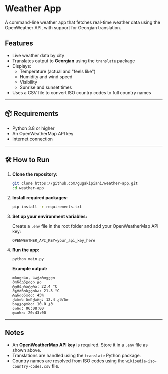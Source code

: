 # Weather App

A command-line weather app that fetches real-time weather data using the OpenWeather API, with support for Georgian translation.


## Features

- Live weather data by city
- Translates output to **Georgian** using the `translate` package
- Displays:
  - Temperature (actual and "feels like")
  - Humidity and wind speed
  - Visibility
  - Sunrise and sunset times
- Uses a CSV file to convert ISO country codes to full country names

---

## 📦 Requirements

- Python 3.8 or higher
- An OpenWeatherMap API key
- Internet connection

---

## 🛠️ How to Run

1. **Clone the repository:**

    ```bash
    git clone https://github.com/gugakipiani/weather-app.git
    cd weather-app
    ```

2. **Install required packages:**

    ```bash
    pip install -r requirements.txt
    ```

3. **Set up your environment variables:**

    Create a `.env` file in the root folder and add your OpenWeatherMap API key:

    ```env
    OPENWEATHER_API_KEY=your_api_key_here
    ```

4. **Run the app:**

    ```bash
    python main.py
    ```


   **Example output:**

    ```
    თბილისი, საქართველო
    მოწმენდილი ცა
    ტემპერატურა: 22.4 °C
    მგრძნობელობა: 21.3 °C
    ტენიანობა: 45%
    ქარის სიჩქარე: 12.4 კმ/სთ
    ხილვადობა: 10.0 კმ
    აისი: 06:08:00
    დაისი: 20:43:00
    ```

    




---

## Notes

- An **OpenWeatherMap API key** is required. Store it in a `.env` file as shown above.
- Translations are handled using the `translate` Python package.
- Country names are resolved from ISO codes using the `wikipedia-iso-country-codes.csv` file.
